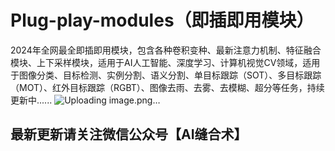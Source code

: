 # Plug-play-modules（即插即用模块）
2024年全网最全即插即用模块，包含各种卷积变种、最新注意力机制、特征融合模块、上下采样模块，适用于AI人工智能、深度学习、计算机视觉CV领域，适用于图像分类、目标检测、实例分割、语义分割、单目标跟踪（SOT）、多目标跟踪（MOT）、红外目标跟踪（RGBT）、图像去雨、去雾、去模糊、超分等任务，持续更新中......
![Uploading image.png…]()
## 最新更新请关注微信公众号【AI缝合术】

